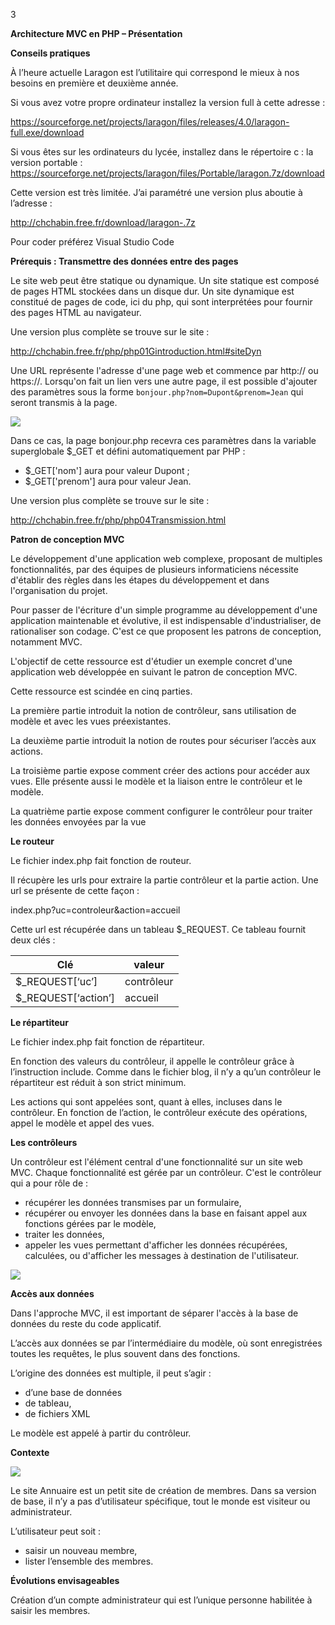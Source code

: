 ﻿3 

**Architecture MVC en PHP – Présentation** 

**Conseils pratiques** 

À l’heure actuelle Laragon est l’utilitaire qui correspond le mieux à nos besoins en première et deuxième année. 

Si vous avez votre propre ordinateur installez la version full à cette adresse : 

[https://sourceforge.net/projects/laragon/files/releases/4.0/laragon-full.exe/download ](https://sourceforge.net/projects/laragon/files/releases/4.0/laragon-full.exe/download)

Si vous êtes sur les ordinateurs du lycée, installez dans le répertoire c : la version portable : [https://sourceforge.net/projects/laragon/files/Portable/laragon.7z/download ](https://sourceforge.net/projects/laragon/files/Portable/laragon.7z/download)

Cette version est très limitée. J’ai paramétré une version plus aboutie à l’adresse : 

[http://chchabin.free.fr/download/laragon-.7z ](http://chchabin.free.fr/download/laragon-.7z)

Pour coder préférez Visual Studio Code 

**Prérequis : Transmettre des données entre des pages** 

Le site web peut être statique ou dynamique. Un site statique est composé de pages HTML stockées dans un disque dur. Un site dynamique est constitué de pages de code, ici du php, qui sont interprétées pour fournir des pages HTML au navigateur. 

Une version plus complète se trouve sur le site : 

[http://chchabin.free.fr/php/php01Gintroduction.html#siteDyn ](http://chchabin.free.fr/php/php01Gintroduction.html#siteDyn)

Une URL représente l'adresse d'une page web et commence par http:// ou https://. Lorsqu'on fait un lien vers une autre page,
il est possible d'ajouter des paramètres sous la forme `bonjour.php?nom=Dupont&prenom=Jean` qui seront transmis à la page. 

![](Aspose.Words.ea69e2d6-46b5-4a77-8238-d7590389d532.001.png)

Dans ce cas, la page bonjour.php recevra ces paramètres dans la variable superglobale $\_GET et défini automatiquement par PHP : 

- $\_GET['nom'] aura pour valeur Dupont ; 
- $\_GET['prenom'] aura pour valeur Jean. 

Une version plus complète se trouve sur le site : 

[http://chchabin.free.fr/php/php04Transmission.html ](http://chchabin.free.fr/php/php04Transmission.html)

**Patron de conception MVC** 

Le développement d'une application web complexe, proposant de multiples fonctionnalités, par des équipes de plusieurs informaticiens nécessite d'établir des règles dans les étapes du développement et dans l'organisation du projet. 

Pour passer de l'écriture d'un simple programme au développement d'une application maintenable et évolutive, il est indispensable d'industrialiser, de rationaliser son codage. C'est ce que proposent les patrons de conception, notamment MVC. 

L'objectif de cette ressource est d'étudier un exemple concret d'une application web développée en suivant le patron de conception MVC. 

Cette ressource est scindée en cinq parties. 

La première partie introduit la notion de contrôleur, sans utilisation de modèle et avec les vues préexistantes. 

La deuxième partie introduit la notion de routes pour sécuriser l’accès aux actions. 

La troisième partie expose comment créer des actions pour accéder aux vues. Elle présente aussi le modèle et la liaison entre le contrôleur et le modèle. 

La quatrième partie expose comment configurer le contrôleur pour traiter les données envoyées par la vue 

**Le routeur** 

Le fichier index.php fait fonction de routeur. 

Il récupère les urls pour extraire la partie contrôleur et la partie action. Une url se présente de cette façon : 

index.php?uc=controleur&action=accueil 

Cette url est récupérée dans un tableau $\_REQUEST. Ce tableau fournit deux clés : 



| Clé                  | valeur     |
|----------------------|------------|
| $\_REQUEST[‘uc’]     | contrôleur |
| $\_REQUEST[‘action’] | accueil    |
**Le répartiteur** 

Le fichier index.php fait fonction de répartiteur. 

En fonction des valeurs du contrôleur, il appelle le contrôleur grâce à l’instruction include. Comme dans le fichier blog, il n’y a qu’un contrôleur le répartiteur est réduit à son strict minimum. 

Les actions qui sont appelées sont, quant à elles, incluses dans le contrôleur. En fonction de l’action, le contrôleur exécute des opérations, appel le modèle et appel des vues. 

**Les contrôleurs** 

Un contrôleur est l'élément central d'une fonctionnalité sur un site web MVC. Chaque fonctionnalité est gérée par un contrôleur. C'est le contrôleur qui a pour rôle de : 

- récupérer les données transmises par un formulaire, 
- récupérer ou envoyer les données dans la base en faisant appel aux fonctions gérées par le modèle, 
- traiter les données, 
- appeler les vues permettant d'afficher les données récupérées, calculées, ou d'afficher les messages à destination de l'utilisateur. 

![](Aspose.Words.ea69e2d6-46b5-4a77-8238-d7590389d532.002.png)

**Accès aux données** 

Dans l'approche MVC, il est important de séparer l'accès à la base de données du reste du code applicatif. 

L’accès aux données se par l’intermédiaire du modèle, où sont enregistrées toutes les requêtes, le plus souvent dans des fonctions. 

L’origine des données est multiple, il peut s’agir : 

- d’une base de données 
- de tableau, 
- de fichiers XML 

Le modèle est appelé à partir du contrôleur. 

**Contexte** 

![](Aspose.Words.ea69e2d6-46b5-4a77-8238-d7590389d532.003.jpeg)

Le site Annuaire est un petit site de création de membres. Dans sa version de base, il n’y a pas d’utilisateur spécifique, tout le monde est visiteur ou administrateur. 

L’utilisateur peut soit : 

- saisir un nouveau membre, 
- lister l’ensemble des membres. 

**Évolutions envisageables** 

Création d’un compte administrateur qui est l’unique personne habilitée à saisir les membres. 

